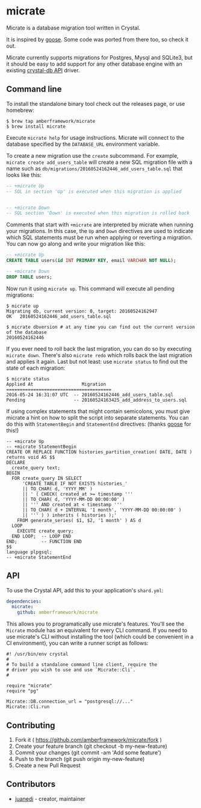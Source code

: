 # micrate

Micrate is a database migration tool written in Crystal.

It is inspired by [goose](https://bitbucket.org/liamstask/goose/). Some code was ported from there too, so check it out.

Micrate currently supports migrations for Postgres, Mysql and SQLite3, but it should be easy to add support for any other database engine with an existing [crystal-db API](https://github.com/crystal-lang/crystal-db) driver.

## Command line

To install the standalone binary tool check out the releases page, or use homebrew:

```
$ brew tap amberframework/micrate
$ brew install micrate
```

Execute `micrate help` for usage instructions. Micrate will connect to the database specified by the `DATABASE_URL` environment variable.

To create a new migration use the `create` subcommand. For example, `micrate create add_users_table` will create a new SQL migration file with a name such as `db/migrations/20160524162446_add_users_table.sql` that looks like this:

```sql
-- +micrate Up
-- SQL in section 'Up' is executed when this migration is applied


-- +micrate Down
-- SQL section 'Down' is executed when this migration is rolled back
```

Comments that start with `+micrate` are interpreted by micrate when running your migrations. In this case, the `Up` and `Down` directives are used to indicate which SQL statements must be run when applying or reverting a migration. You can now go along and write your migration like this:

```sql
-- +micrate Up
CREATE TABLE users(id INT PRIMARY KEY, email VARCHAR NOT NULL);

-- +micrate Down
DROP TABLE users;
```
Now run it using `micrate up`. This command will execute all pending migrations:

```
$ micrate up
Migrating db, current version: 0, target: 20160524162947
OK   20160524162446_add_users_table.sql

$ micrate dbversion # at any time you can find out the current version of the database
20160524162446
```

If you ever need to roll back the last migration, you can do so by executing `micrate down`. There's also `micrate redo` which rolls back the last migration and applies it again. Last but not least: use `micrate status` to find out the state of each migration:

```
$ micrate status
Applied At                  Migration
=======================================
2016-05-24 16:31:07 UTC  -- 20160524162446_add_users_table.sql
Pending                  -- 20160524163425_add_address_to_users.sql
```

If using complex statements that might contain semicolons, you must give micrate a hint on how to split the script into separate statements. You can do this with `StatementBegin` and `StatementEnd` directives: (thanks [goose](https://bitbucket.org/liamstask/goose/) for this!)

```
-- +micrate Up
-- +micrate StatementBegin
CREATE OR REPLACE FUNCTION histories_partition_creation( DATE, DATE )
returns void AS $$
DECLARE
  create_query text;
BEGIN
  FOR create_query IN SELECT
      'CREATE TABLE IF NOT EXISTS histories_'
      || TO_CHAR( d, 'YYYY_MM' )
      || ' ( CHECK( created_at >= timestamp '''
      || TO_CHAR( d, 'YYYY-MM-DD 00:00:00' )
      || ''' AND created_at < timestamp '''
      || TO_CHAR( d + INTERVAL '1 month', 'YYYY-MM-DD 00:00:00' )
      || ''' ) ) inherits ( histories );'
    FROM generate_series( $1, $2, '1 month' ) AS d
  LOOP
    EXECUTE create_query;
  END LOOP;  -- LOOP END
END;         -- FUNCTION END
$$
language plpgsql;
-- +micrate StatementEnd
```

## API

To use the Crystal API, add this to your application's `shard.yml`:

```yaml
dependencies:
  micrate:
    github: amberframework/micrate
```

This allows you to programatically use micrate's features. You'll see the `Micrate` module has an equivalent for every CLI command. If you need to use micrate's CLI without installing the tool (which could be convenient in a CI environment), you can write a runner script as follows:

```crystal
#! /usr/bin/env crystal
#
# To build a standalone command line client, require the
# driver you wish to use and use `Micrate::Cli`.
#

require "micrate"
require "pg"

Micrate::DB.connection_url = "postgresql://..."
Micrate::Cli.run
```

## Contributing

1. Fork it ( https://github.com/amberframework/micrate/fork )
2. Create your feature branch (git checkout -b my-new-feature)
3. Commit your changes (git commit -am 'Add some feature')
4. Push to the branch (git push origin my-new-feature)
5. Create a new Pull Request

## Contributors

- [juanedi](https://github.com/juanedi)  - creator, maintainer
